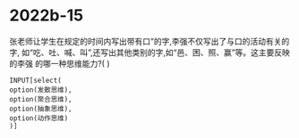 # 2022b-15
张老师让学生在规定的时间内写出带有口”的字,李强不仅写出了与口的活动有关的字,
如“吃、吐、喊、叫”,还写出其他类别的字,如“邑、困、照、赢”等。这主要反映的李强
的哪一种思维能力?( )
```meta-bind
INPUT[select(
option(发散思维),
option(聚合思维),
option(抽象思维),
option(动作思维)
)]
```